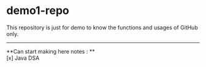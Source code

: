 # demo1-repo
This repository is just for demo to know the functions and usages of GitHub only.

----

**Can start making here notes : **  
[x] Java DSA
